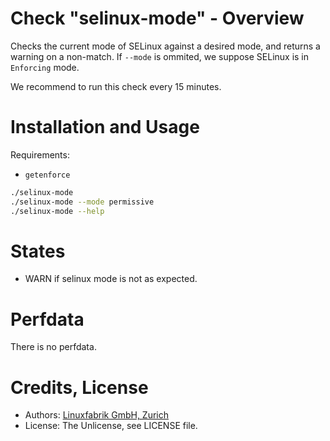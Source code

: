 # Check "selinux-mode" - Overview

Checks the current mode of SELinux against a desired mode, and returns a warning on a non-match. If `--mode` is ommited, we suppose SELinux is in `Enforcing` mode.

We recommend to run this check every 15 minutes.


# Installation and Usage

Requirements:
* `getenforce`

```bash
./selinux-mode
./selinux-mode --mode permissive
./selinux-mode --help
```


# States

* WARN if selinux mode is not as expected.


# Perfdata

There is no perfdata.


# Credits, License

* Authors: [Linuxfabrik GmbH, Zurich](https://www.linuxfabrik.ch)
* License: The Unlicense, see LICENSE file.